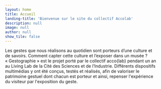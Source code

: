 ```yaml
---
layout: home
title: Accueil
landing-title: 'Bienvenue sur le site du collectif Accolab'
description: null
image: null
author: null
show_tile: false
---
```


Les gestes que nous réalisons au quotidien sont porteurs d’une culture et de savoirs. Comment capter cette culture et l’exposer dans un musée ? «&nbsp;Gestographie&nbsp;» est le projet porté par le collectif acco{lab} pendant un an au Living Lab de la Cité des Sciences et de l’Industrie. Différents dispositifs multimédias y ont été conçus, testés et réalisés, afin de valoriser le patrimoine gestuel dont chacun est porteur et ainsi, repenser l'expérience du visiteur par l'exposition du geste.
